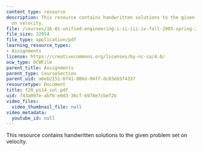 ```yaml
---
content_type: resource
description: This resource contains handwritten solutions to the given problem set
  on velocity.
file: /courses/16-01-unified-engineering-i-ii-iii-iv-fall-2005-spring-2006/743a097eabf6e0d336cf6978e7cbef2b_f20_ps14_sol.pdf
file_size: 32954
file_type: application/pdf
learning_resource_types:
- Assignments
license: https://creativecommons.org/licenses/by-nc-sa/4.0/
ocw_type: OCWFile
parent_title: Assignments
parent_type: CourseSection
parent_uid: a6eb2151-6f41-806d-94ff-dc83eb5f4337
resourcetype: Document
title: f20_ps14_sol.pdf
uid: 743a097e-abf6-e0d3-36cf-6978e7cbef2b
video_files:
  video_thumbnail_file: null
video_metadata:
  youtube_id: null
---
```

This resource contains handwritten solutions to the given problem set on velocity.